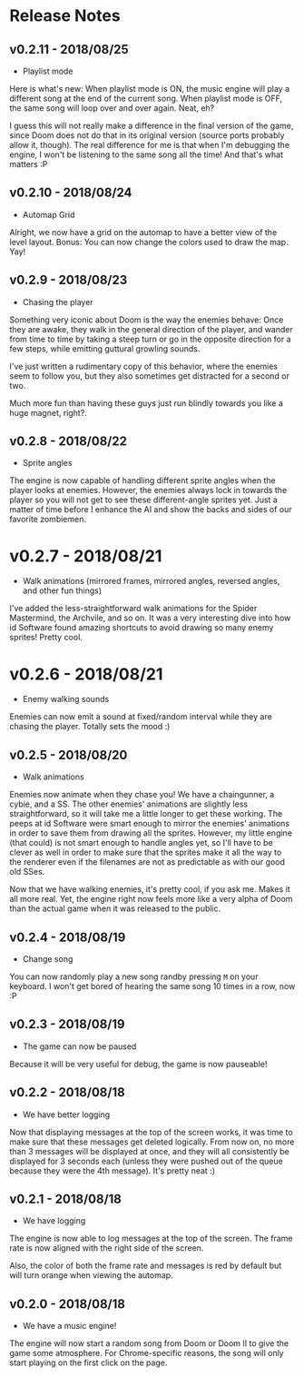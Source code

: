 # Release Notes

## v0.2.11 - 2018/08/25

* Playlist mode

Here is what's new: When playlist mode is ON, the music engine will play a different song at the end of the current song. When playlist mode is OFF, the same song will loop over and over again. Neat, eh?

I guess this will not really make a difference in the final version of the game, since Doom does not do that in its original version (source ports probably allow it, though). The real difference for me is that when I'm debugging the engine, I won't be listening to the same song all the time! And that's what matters :P 

## v0.2.10 - 2018/08/24

* Automap Grid

Alright, we now have a grid on the automap to have a better view of the level layout. Bonus: You can now change the colors used to draw the map. Yay!

## v0.2.9 - 2018/08/23

* Chasing the player

Something very iconic about Doom is the way the enemies behave: Once they are awake, they walk in the general direction of the player, and wander from time to time by taking a steep turn or go in the opposite direction for a few steps, while emitting guttural growling sounds.

I've just written a rudimentary copy of this behavior, where the enemies seem to follow you, but they also sometimes get distracted for a second or two.

Much more fun than having these guys just run blindly towards you like a huge magnet, right?.

## v0.2.8 - 2018/08/22

* Sprite angles

The engine is now capable of handling different sprite angles when the player looks at enemies. However, the enemies always lock in towards the player so you will not get to see these different-angle sprites yet. Just a matter of time before I enhance the AI and show the backs and sides of our favorite zombiemen.

# v0.2.7 - 2018/08/21

* Walk animations (mirrored frames, mirrored angles, reversed angles, and other fun things)

I've added the less-straightforward walk animations for the Spider Mastermind, the Archvile, and so on. It was a very interesting dive into how id Software found amazing shortcuts to avoid drawing so many enemy sprites! Pretty cool.

# v0.2.6 - 2018/08/21

* Enemy walking sounds

Enemies can now emit a sound at fixed/random interval while they are chasing the player. Totally sets the mood :)

## v0.2.5 - 2018/08/20

* Walk animations

Enemies now animate when they chase you! We have a chaingunner, a cybie, and a SS. The other enemies' animations are slightly less straightforward, so it will take me a little longer to get these working. The peeps at id Software were smart enough to mirror the enemies' animations in order to save them from drawing all the sprites. However, my little engine (that could) is not smart enough to handle angles yet, so I'll have to be clever as well in order to make sure that the sprites make it all the way to the renderer even if the filenames are not as predictable as with our good old SSes.

Now that we have walking enemies, it's pretty cool, if you ask me. Makes it all more real. Yet, the engine right now feels more like a very alpha of Doom than the actual game when it was released to the public.

## v0.2.4 - 2018/08/19

* Change song

You can now randomly play a new song randby pressing `M` on your keyboard. I won't get bored of hearing the same song 10 times in a row, now :P

## v0.2.3 - 2018/08/19

* The game can now be paused

Because it will be very useful for debug, the game is now pauseable!

## v0.2.2 - 2018/08/18

* We have better logging

Now that displaying messages at the top of the screen works, it was time to make sure that these messages get deleted logically. From now on, no more than 3 messages will be displayed at once, and they will all consistently be displayed for 3 seconds each (unless they were pushed out of the queue because they were the 4th message). It's pretty neat :)

## v0.2.1 - 2018/08/18

* We have logging

The engine is now able to log messages at the top of the screen. The frame rate is now aligned with the right side of the screen.

Also, the color of both the frame rate and messages is red by default but will turn orange when viewing the automap.

## v0.2.0 - 2018/08/18

* We have a music engine!

The engine will now start a random song from Doom or Doom II to give the game some atmosphere. For Chrome-specific reasons, the song will only start playing on the first click on the page.